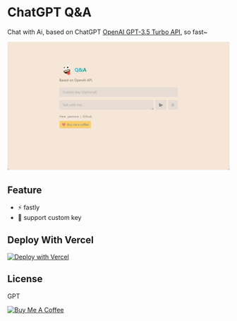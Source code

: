 # ChatGPT Q&A

Chat with Ai, based on ChatGPT [OpenAI GPT-3.5 Turbo API](https://platform.openai.com/docs/guides/chat), so fast~

![web](./web.png)

## Feature

- ⚡ fastly
- 🤩 support custom key

## Deploy With Vercel

[![Deploy with Vercel](https://vercel.com/button)](https://vercel.com/new/clone?repository-url=https%3A%2F%2Fgithub.com%2Fyesmore%2FQA&env=OPENAI_API_KEY&envDescription=OpenAI%20API%20Key&envLink=https%3A%2F%2Fplatform.openai.com%2Faccount%2Fapi-keys)

## License

GPT

<a href="https://www.buymeacoffee.com/yesmore" target="_blank"><img src="https://cdn.buymeacoffee.com/buttons/v2/default-yellow.png" alt="Buy Me A Coffee" style="height: 60px !important;width: 217px !important;" ></a>